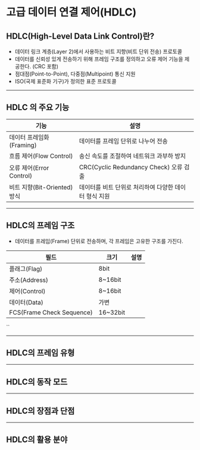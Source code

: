 # 고급 데이터 연결 제어(HDLC)

## HDLC(High-Level Data Link Control)란?

- 데이터 링크 계층(Layer 2)에서 사용하는 비트 지향(비트 단위 전송) 프로토콜
- 데이터를 신뢰성 있게 전송하기 위해 프레임 구조를 정의하고 오류 제어 기능을 제공한다. (CRC 포함)
- 점대점(Point-to-Point), 다중점(Multipoint) 통신 지원
- ISO(국제 표준화 기구)가 정의한 표준 프로토콜

---

## HDLC 의 주요 기능

| 기능                     | 설명                                 |
| ---------------------- | ---------------------------------- |
| 데이터 프레임화(Framing)      | 데이터를 프레임 단위로 나누어 전송                |
| 흐름 제어(Flow Control)    | 송신 속도를 조절하여 네트워크 과부하 방지            |
| 오류 제어(Error Control)   | CRC(Cyclic Redundancy Check) 오류 검출 |
| 비트 지향(Bit-Oriented) 방식 | 데이터를 비트 단위로 처리하여 다양한 데이터 형식 지원     |

---

## HDLC의 프레임 구조

- 데이터를 프레임(Frame) 단위로 전송하며, 각 프레임은 고유한 구조를 가진다.

| 필드                        | 크기       | 설명  |
| ------------------------- | -------- | --- |
| 플래그(Flag)                 | 8bit     |     |
| 주소(Address)               | 8~16bit  |     |
| 제어(Control)               | 8~16bit  |     |
| 데이터(Data)                 | 가변       |     |
| FCS(Frame Check Sequence) | 16~32bit |     |
``


---

## HDLC의 프레임 유형

---

## HDLC의 동작 모드

---

## HDLC의 장점과 단점

---

## HDLC의 활용 분야